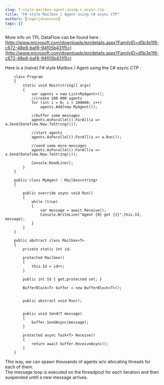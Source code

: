 ```yaml
---
slug: f-style-mailbox-agent-using-c-async-ctp
title: "F# style Mailbox / Agent using C# async CTP"
authors: [rogerjohansson]
tags: []
---
```

More info on TPL DataFlow can be found here : [http://www.microsoft.com/downloads/en/details.aspx?FamilyID=d5b3e1f8-c672-48e8-baf8-94f05b431f5c](http://www.microsoft.com/downloads/en/details.aspx?FamilyID=d5b3e1f8-c672-48e8-baf8-94f05b431f5c)

<!-- truncate -->

Here is a (naive) F# style Mailbox / Agent using the C# async CTP :

```
    class Program
    {
        static void Main(string[] args)
        {
            var agents = new List<MyAgent>();
            //create 100 000 agents
            for (int i = 0; i < 100000; i++)
                agents.Add(new MyAgent());

            //buffer some messages
            agents.AsParallel().ForAll(a => a.Send(DateTime.Now.ToString()));

            //start agents
            agents.AsParallel().ForAll(a => a.Run());

            //send some more messages
            agents.AsParallel().ForAll(a => a.Send(DateTime.Now.ToString()));

            Console.ReadLine();
        }
    }

    public class MyAgent : Mailbox<string>
    {
        
        public override async void Run()
        {
            while (true)
            {
                var message = await Receive();                
                Console.WriteLine("Agent {0} got {1}",this.Id, message);
            }
        }
    }

    public abstract class Mailbox<T>
    {
        private static int id;

        protected Mailbox()
        {
            this.Id = id++;
        }

        public int Id { get;protected set; }

        BufferBlock<T> buffer = new BufferBlock<T>();

        
        public abstract void Run();
        
        
        public void Send(T message)
        {
            buffer.SendAsync(message);
        }

        protected async Task<T> Receive()
        {
            return await buffer.ReceiveAsync();
        }
    }
```

This way, we can spawn thousands of agents w/o allocating threads for each of them.  
The message loop is executed on the threadpool for each iteration and then suspended untill a new message arrives.

